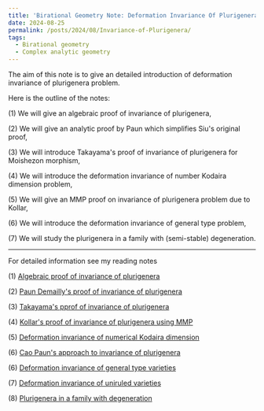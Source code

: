 ```yaml
---
title: 'Birational Geometry Note: Deformation Invariance Of Plurigenera Problem and related topics'
date: 2024-08-25
permalink: /posts/2024/08/Invariance-of-Plurigenera/
tags:
  - Birational geometry
  - Complex analytic geometry
---
```


The aim of this note is to give an detailed introduction of deformation invariance of plurigenera problem.

Here is the outline of the notes:

(1) We will give an algebraic proof of invariance of plurigenera,

(2) We will give an analytic proof by Paun which simplifies Siu's original proof,

(3) We will introduce Takayama's proof of invariance of plurigenera for Moishezon morphism,

(4) We will introduce the deformation invariance of number Kodaira dimension problem,

(5) We will give an MMP proof on invariance of plurigenera problem due to Kollar,

(6) We will introduce the deformation invariance of general type problem,

(7) We will study the plurigenera in a family with (semi-stable) degeneration.

---

For detailed information see my reading notes

(1) [Algebraic proof of invariance of plurigenera](https://yilimath.github.io/files/Birational/InvariancePluri/AlgebraicDefPluri.pdf)

(2) [Paun Demailly's proof of invariance of plurigenera](https://yilimath.github.io/files/Deformation/PaunInvariancePluri.pdf) 

(3) [Takayama's pprof of invariance of plurigenera](https://yilimath.github.io/files/Birational/InvariancePluri/TakayamaDefPluri.pdf)

(4) [Kollar's proof of invariance of plurigenera using MMP](https://yilimath.github.io/files/Birational/InvariancePluri/KollarDefPluri.pdf)

(5) [Deformation invariance of numerical Kodaira dimension](https://yilimath.github.io/files/Birational/InvariancePluri/DefNumericalKod.pdf)

(6) [Cao Paun's approach to invariance of plurigenera](https://yilimath.github.io/files/Birational/InvariancePluri/CaoPaunInvariancePluri.pdf)

(6) [Deformation invariance of general type varieties](https://yilimath.github.io/files/Birational/InvariancePluri/DefGeneraltype.pdf)

(7) [Deformation invariance of uniruled varieties](https://yilimath.github.io/files/Birational/InvariancePluri/DefUniruled.pdf)


(8) [Plurigenera in a family with degeneration](https://yilimath.github.io/files/Birational/InvariancePluri/PluriDegeneration.pdf)